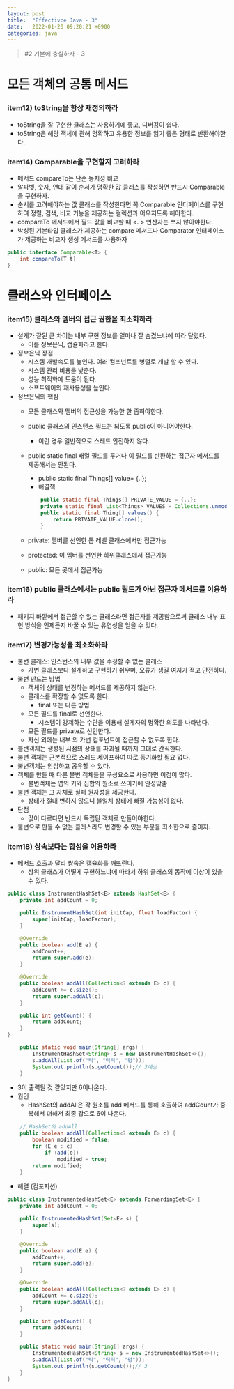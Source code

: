 ```yaml
---
layout: post
title:  "Effectivce Java - 3"
date:   2022-01-20 09:20:21 +0900
categories: java
---
```


> #2 기본에 충실하자 - 3

# 모든 객체의 공통 메서드

### item12) toString을 항상 재정의하라
- toString을 잘 구현한 클래스는 사용하기에 좋고, 디버깅이 쉽다.
- toString은 해당 객체에 관해 명확하고 유용한 정보를 읽기 좋은 형태로 반환해야한다.

### item14) Comparable을 구현할지 고려하라
- 메서드 compareTo는 단순 동치성 비교
- 알파벳, 숫자, 연대 같이 순서가 명확한 값 클래스를 작성하면 반드시 Comparable을 구현하자.
- 순서를 고려해야하는 값 클래스를 작성한다면 꼭 Comparable 인터페이스를 구현하여 정렬, 검색, 비교 기능을 제공하는 컬렉션과 어우지도록 해야한다.
- compareTo 메서드에서 필드 값을 비교할 때 <. > 연산자는 쓰지 않아야한다.
- 박싱된 기본타입 클래스가 제공하는 compare 메서드나 Comparator 인터페이스가 제공하는 비교자 생성 메서드를 사용하자

```java
public interface Comparable<T> {
    int compareTo(T t)
}
```

# 클래스와 인터페이스

### item15) 클래스와 멤버의 접근 권한을 최소화하라

- 설계가 잘된 큰 차이는 내부 구현 정보를 얼마나 잘 숨겼느냐에 따라 달렸다.
    - 이를 정보은닉, 캡슐화라고 한다.
- 정보은닉 장점
    - 시스템 개발속도를 높인다. 여러 컴포넌트를 병렬로 개발 할 수 있다.
    - 시스템 관리 비용을 낮춘다.
    - 성능 최적화에 도움이 된다.
    - 소프트웨어의 재사용성을 높인다.
- 정보은닉의 핵심
    - 모든 클래스와 멤버의 접근성을 가능한 한 좁혀야한다.
    - public 클래스의 인스턴스 필드는 되도록 public이 아니어야한다.
        - 이런 경우 일반적으로 스레드 안전하지 않다.
    - public static final 배열 필드를 두거나 이 필드를 반환하는 접근자 메서드를 제공해서는 안된다.
        - public static final Things[] value= {..};
        - 해결책

        ```java
            public static final Things[] PRIVATE_VALUE = {..};
            private static final List<Things> VALUES = Collections.unmodifieableList(Arrays.asList(PRIVATE_VALUE)) // 1
            public static final Thing[] values() {
                return PRIVATE_VALUE.clone();
            }
        ```

    - private: 멤버를 선언한 톱 레벨 클래스에서만 접근가능
    - protected: 이 멤버를 선언한 하위클래스에서 접근가능
    - public: 모든 곳에서 접근가능

### item16) public 클래스에서는 public 릴드가 아닌 접근자 메서드를 이용하라
- 패키지 바깥에서 접근할 수 있는 클래스라면 접근자를 제공함으로써 클래스 내부 표현 방식을 언제든지 바꿀 수 있는 유연성을 얻을 수 있다.


### item17) 변경가능성을 최소화하라
- 불변 클래스: 인스턴스의 내부 값을 수정할 수 없는 클래스
    - 가변 클래스보다 설계하고 구현하기 쉬우며, 오류가 생길 여지가 적고 안전하다.
- 불변 만드는 방법
    - 객체의 상태를 변경하는 메서드를 제공하지 않는다.
    - 클래스를 확장할 수 없도록 한다.
        - final 또는 다른 방법
    - 모든 필드를 final로 선언한다.
        - 시스템이 강제하는 수단을 이용해 설계자의 명확한 의도를 나타낸다.
    - 모든 필드를 private로 선언한다.
    - 자신 외에는 내부 의 가변 컴포넌트에 접근할 수 없도록 한다.
- 불변객체는 생성된 시점의 상태를 파괴될 때까지 그대로 간직한다.
- 불변 객체는 근본적으로 스레드 세이프하여 따로 동기화할 필요 없다.
- 불변객체는 안심하고 공유할 수 있다.
- 객체를 만들 때 다른 불변 객체들을 구성요소로 사용하면 이점이 많다.
    - 불변객체는 맵의 키와 집합의 원소로 쓰이기에 안성맞춤
- 불변 객체는 그 자체로 실패 원자성을 제공한다.
    - 상태가 절대 변하지 않으니 불일치 상태에 빠질 가능성이 없다.
- 단점
    - 값이 다르다면 반드시 독립된 객체로 만들어야한다.
- 불변으로 만들 수 없는 클래스라도 변경할 수 있는 부분을 최소한으로 줄이자.

### item18) 상속보다는 합성을 이용하라
- 메서드 호출과 달리 쌍속은 캡슐화를 깨뜨린다.
    - 상위 클래스가 어떻게 구현하느냐에 따라서 하위 클래스의 동작에 이상이 있을 수 있다.

```java
public class InstrumentHashSet<E> extends HashSet<E> {
    private int addCount = 0;

    public InstrumentHashSet(int initCap, float loadFactor) {
        super(initCap, loadFactor);
    }

    @Override
    public boolean add(E e) {
        addCount++;
        return super.add(e);
    }

    @Override
    public boolean addAll(Collection<? extends E> c) {
        addCount += c.size();
        return super.addAll(c);
    }

    public int getCount() {
        return addCount;
    }
}

    public static void main(String[] args) {
        InstrumentHashSet<String> s = new InstrumentHashSet<>();
        s.addAll(List.of("틱", "틱틱", "펑")); 
        System.out.println(s.getCount());// 3예상
    }

```

- 3이 출력될 것  같았지만 6이나온다.
- 원인
    - HashSet의 addAll은 각 원소를 add 메서드를 통해 호출하여 addCount가 중복해서 더해져 최종 갑으로 6이 나온다.   
```java
    // HashSet의 addAll
    public boolean addAll(Collection<? extends E> c) {
        boolean modified = false;
        for (E e : c)
            if (add(e))
                modified = true;
        return modified;
    }

```

- 해결 (컴포지션)   


```java
public class InstrumentedHashSet<E> extends ForwardingSet<E> {
    private int addCount = 0;

    public InstrumentedHashSet(Set<E> s) {
        super(s);
    }

    @Override
    public boolean add(E e) {
        addCount++;
        return super.add(e);
    }

    @Override
    public boolean addAll(Collection<? extends E> c) {
        addCount += c.size();
        return super.addAll(c);
    }

    public int getCount() {
        return addCount;
    }

    public static void main(String[] args) {
        InstrumentedHashSet<String> s = new InstrumentedHashSet<>();
        s.addAll(List.of("틱", "틱틱", "펑"));
        System.out.println(s.getCount());// 3
    }
}
```



